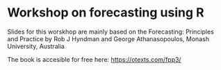 # Workshop on forecasting using R

Slides for this worskhop are mainly based on the Forecasting: Principles and Practice
by Rob J Hyndman and George Athanasopoulos, Monash University, Australia

The book is accesible for free here: https://otexts.com/fpp3/
